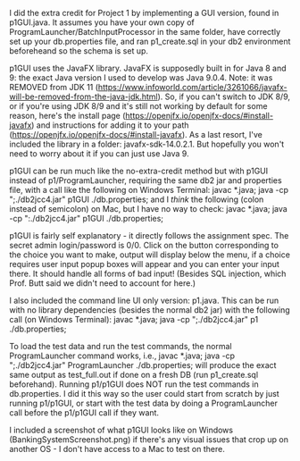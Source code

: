 I did the extra credit for Project 1 by implementing a GUI version, found in p1GUI.java. It assumes you have your own copy of ProgramLauncher/BatchInputProcessor in the same folder, have correctly set up your db.properties file, and ran p1_create.sql in your db2 environment beforeheand so the schema is set up.

p1GUI uses the JavaFX library. 
JavaFX is supposedly built in for Java 8 and 9: the exact Java version I used to develop was Java 9.0.4. Note: it was REMOVED from JDK 11 (https://www.infoworld.com/article/3261066/javafx-will-be-removed-from-the-java-jdk.html).
So, if you can't switch to JDK 8/9, or if you're using JDK 8/9 and it's still not working by default for some reason, here's the install page (https://openjfx.io/openjfx-docs/#install-javafx) and instructions for adding it to your path (https://openjfx.io/openjfx-docs/#install-javafx). As a last resort, I've included the library in a folder: javafx-sdk-14.0.2.1. But hopefully you won't need to worry about it if you can just use Java 9.

p1GUI can be run much like the no-extra-credit method but with p1GUI instead of p1/ProgramLauncher, requiring the same db2 jar and properties file, with a call like the following on Windows Terminal:
javac *.java; java -cp ";./db2jcc4.jar" p1GUI ./db.properties;
and I *think* the following (colon instead of semicolon) on Mac, but I have no way to check:
javac *.java; java -cp ":./db2jcc4.jar" p1GUI ./db.properties;

p1GUI is fairly self explanatory - it directly follows the assignment spec. The secret admin login/password is 0/0. Click on the button corresponding to the choice you want to make, output will display below the menu, if a choice requires user input popup boxes will appear and you can enter your input there. It should handle all forms of bad input! (Besides SQL injection, which Prof. Butt said we didn't need to account for here.)


I also included the command line UI only version: p1.java. This can be run with no library dependencies (besides the normal db2 jar) with the following call (on Windows Terminal):
javac *.java; java -cp ";./db2jcc4.jar" p1 ./db.properties;


To load the test data and run the test commands, the normal  ProgramLauncher command works, i.e., 
javac *.java; java -cp ";./db2jcc4.jar" ProgramLauncher ./db.properties;
will produce the exact same output as test_full.out if done on a fresh DB (run p1_create.sql beforehand).
Running p1/p1GUI does NOT run the test commands in db.properties. I did it this way so the user could start from scratch by just running p1/p1GUI, or start with the test data by doing a ProgramLauncher call before the p1/p1GUI call if they want. 


I included a screenshot of what p1GUI looks like on Windows (BankingSystemScreenshot.png) if there's any visual issues that crop up on another OS - I don't have access to a Mac to test on there.